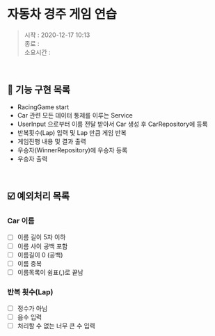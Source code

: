 # 자동차 경주 게임 연습
> 시작 : 2020-12-17 10:13  
> 종료 :   
> 소요시간 : 

<br>

## 🎯 기능 구현 목록
- RacingGame start
- Car 관련 모든 데이터 통제를 이루는 Service
- UserInput 으로부터 이름 전달 받아서 Car 생성 후 CarRepository에 등록
- 반복횟수(Lap) 입력 및 Lap 만큼 게임 반복
- 게임진행 내용 및 결과 출력
- 우승자(WinnerRepository)에 우승자 등록
- 우승자 출력

<br>

## ☑️ 예외처리 목록
### Car 이름
- [ ] 이름 길이 5자 이하
- [ ] 이름 사이 공백 포함
- [ ] 이름길이 0 (공백)
- [ ] 이름 중복
- [ ] 이름목록이 쉼표(,)로 끝남

### 반복 횟수(Lap)
- [ ] 정수가 아님
- [ ] 음수 입력
- [ ] 처리할 수 없는 너무 큰 수 입력